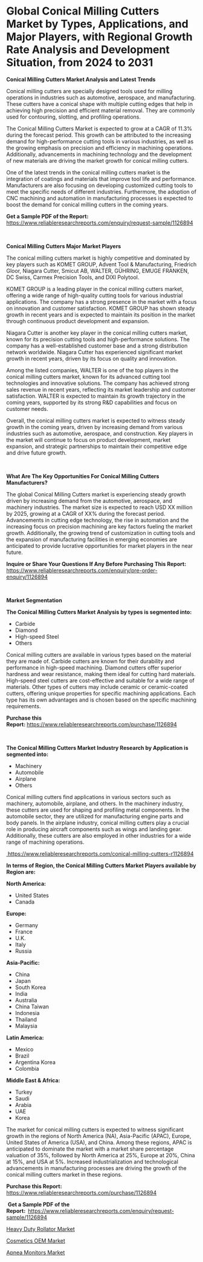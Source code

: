 <p><h1>Global Conical Milling Cutters Market by Types, Applications, and Major Players, with Regional Growth Rate Analysis and Development Situation, from 2024 to 2031</h1></p><p><strong>Conical Milling Cutters Market Analysis and Latest Trends</strong></p>
<p><p>Conical milling cutters are specially designed tools used for milling operations in industries such as automotive, aerospace, and manufacturing. These cutters have a conical shape with multiple cutting edges that help in achieving high precision and efficient material removal. They are commonly used for contouring, slotting, and profiling operations.</p><p>The Conical Milling Cutters Market is expected to grow at a CAGR of 11.3% during the forecast period. This growth can be attributed to the increasing demand for high-performance cutting tools in various industries, as well as the growing emphasis on precision and efficiency in machining operations. Additionally, advancements in machining technology and the development of new materials are driving the market growth for conical milling cutters.</p><p>One of the latest trends in the conical milling cutters market is the integration of coatings and materials that improve tool life and performance. Manufacturers are also focusing on developing customized cutting tools to meet the specific needs of different industries. Furthermore, the adoption of CNC machining and automation in manufacturing processes is expected to boost the demand for conical milling cutters in the coming years.</p></p>
<p><strong>Get a Sample PDF of the Report:&nbsp;</strong> <a href="https://www.reliableresearchreports.com/enquiry/request-sample/1126894">https://www.reliableresearchreports.com/enquiry/request-sample/1126894</a></p>
<p>&nbsp;</p>
<p><strong>Conical Milling Cutters Major Market Players</strong></p>
<p><p>The conical milling cutters market is highly competitive and dominated by key players such as KOMET GROUP, Advent Tool & Manufacturing, Friedrich Gloor, Niagara Cutter, Smicut AB, WALTER, GÜHRING, EMUGE FRANKEN, DC Swiss, Carmex Precision Tools, and DIXI Polytool.</p><p>KOMET GROUP is a leading player in the conical milling cutters market, offering a wide range of high-quality cutting tools for various industrial applications. The company has a strong presence in the market with a focus on innovation and customer satisfaction. KOMET GROUP has shown steady growth in recent years and is expected to maintain its position in the market through continuous product development and expansion.</p><p>Niagara Cutter is another key player in the conical milling cutters market, known for its precision cutting tools and high-performance solutions. The company has a well-established customer base and a strong distribution network worldwide. Niagara Cutter has experienced significant market growth in recent years, driven by its focus on quality and innovation.</p><p>Among the listed companies, WALTER is one of the top players in the conical milling cutters market, known for its advanced cutting tool technologies and innovative solutions. The company has achieved strong sales revenue in recent years, reflecting its market leadership and customer satisfaction. WALTER is expected to maintain its growth trajectory in the coming years, supported by its strong R&D capabilities and focus on customer needs.</p><p>Overall, the conical milling cutters market is expected to witness steady growth in the coming years, driven by increasing demand from various industries such as automotive, aerospace, and construction. Key players in the market will continue to focus on product development, market expansion, and strategic partnerships to maintain their competitive edge and drive future growth.</p></p>
<p>&nbsp;</p>
<p><strong>What Are The Key Opportunities For Conical Milling Cutters Manufacturers?</strong></p>
<p><p>The global Conical Milling Cutters market is experiencing steady growth driven by increasing demand from the automotive, aerospace, and machinery industries. The market size is expected to reach USD XX million by 2025, growing at a CAGR of XX% during the forecast period. Advancements in cutting edge technology, the rise in automation and the increasing focus on precision machining are key factors fueling the market growth. Additionally, the growing trend of customization in cutting tools and the expansion of manufacturing facilities in emerging economies are anticipated to provide lucrative opportunities for market players in the near future.</p></p>
<p><strong>Inquire or Share Your Questions If Any Before Purchasing This Report:</strong> <a href="https://www.reliableresearchreports.com/enquiry/pre-order-enquiry/1126894">https://www.reliableresearchreports.com/enquiry/pre-order-enquiry/1126894</a></p>
<p>&nbsp;</p>
<p><strong>Market Segmentation</strong></p>
<p><strong>The Conical Milling Cutters Market Analysis by types is segmented into:</strong></p>
<p><ul><li>Carbide</li><li>Diamond</li><li>High-speed Steel</li><li>Others</li></ul></p>
<p><p>Conical milling cutters are available in various types based on the material they are made of. Carbide cutters are known for their durability and performance in high-speed machining. Diamond cutters offer superior hardness and wear resistance, making them ideal for cutting hard materials. High-speed steel cutters are cost-effective and suitable for a wide range of materials. Other types of cutters may include ceramic or ceramic-coated cutters, offering unique properties for specific machining applications. Each type has its own advantages and is chosen based on the specific machining requirements.</p></p>
<p><strong>Purchase this Report:&nbsp;</strong><a href="https://www.reliableresearchreports.com/purchase/1126894">https://www.reliableresearchreports.com/purchase/1126894</a></p>
<p>&nbsp;</p>
<p><strong>The Conical Milling Cutters Market Industry Research by Application is segmented into:</strong></p>
<p><ul><li>Machinery</li><li>Automobile</li><li>Airplane</li><li>Others</li></ul></p>
<p><p>Conical milling cutters find applications in various sectors such as machinery, automobile, airplane, and others. In the machinery industry, these cutters are used for shaping and profiling metal components. In the automobile sector, they are utilized for manufacturing engine parts and body panels. In the airplane industry, conical milling cutters play a crucial role in producing aircraft components such as wings and landing gear. Additionally, these cutters are also employed in other industries for a wide range of machining operations.</p></p>
<p><a href="https://www.reliableresearchreports.com/conical-milling-cutters-r1126894">&nbsp;https://www.reliableresearchreports.com/conical-milling-cutters-r1126894</a></p>
<p><strong>In terms of Region, the Conical Milling Cutters Market Players available by Region are:</strong></p>
<p>
    <p> <strong> North America: </strong>
        <ul>
            <li>United States</li>
            <li>Canada</li>
        </ul>
        </p> 
    <p> <strong> Europe: </strong>
        <ul>
            <li>Germany</li>
            <li>France</li>
            <li>U.K.</li>
            <li>Italy</li>
            <li>Russia</li>
        </ul>
        </p> 
    <p> <strong> Asia-Pacific: </strong>
        <ul>
            <li>China</li>
            <li>Japan</li>
            <li>South Korea</li>
            <li>India</li>
            <li>Australia</li>
            <li>China Taiwan</li>
            <li>Indonesia</li>
            <li>Thailand</li>
            <li>Malaysia</li>
        </ul>
        </p> 
    <p> <strong> Latin America: </strong>
        <ul>
            <li>Mexico</li>
            <li>Brazil</li>
            <li>Argentina Korea</li>
            <li>Colombia</li>
        </ul>
        </p> 
    <p> <strong> Middle East & Africa: </strong>
        <ul>
            <li>Turkey</li>
            <li>Saudi</li>
            <li>Arabia</li>
            <li>UAE</li>
            <li>Korea</li>
        </ul>
    </p>
    </p>
<p><p>The market for conical milling cutters is expected to witness significant growth in the regions of North America (NA), Asia-Pacific (APAC), Europe, United States of America (USA), and China. Among these regions, APAC is anticipated to dominate the market with a market share percentage valuation of 35%, followed by North America at 25%, Europe at 20%, China at 15%, and USA at 5%. Increased industrialization and technological advancements in manufacturing processes are driving the growth of the conical milling cutters market in these regions.</p></p>
<p><strong>Purchase this Report: </strong><a href="https://www.reliableresearchreports.com/purchase/1126894">https://www.reliableresearchreports.com/purchase/1126894</a></p>
<p>&nbsp;<strong>Get a Sample PDF of the Report:&nbsp;&nbsp;</strong><a href="https://www.reliableresearchreports.com/enquiry/request-sample/1126894">https://www.reliableresearchreports.com/enquiry/request-sample/1126894</a></p>
<p><strong></strong></p>
<p><p><a href="https://www.linkedin.com/pulse/analyzing-heavy-duty-rollator-market-global-industry-rmtpe?trackingId=Vcs5FQWzTjtzRnpjJsKGPQ%3D%3D">Heavy Duty Rollator Market</a></p><p><a href="https://www.linkedin.com/pulse/analyzing-cosmetics-oem-market-global-industry-perspective-59iqe?trackingId=Bee0bEO1jOktI5g0WiLfBQ%3D%3D">Cosmetics OEM Market</a></p><p><a href="https://www.linkedin.com/pulse/apnea-monitors-market-size-cagr-trends-2024-2030-edgewise-research-6bdde?trackingId=6qv8O0Z7YZaS0Lj4QXEKfw%3D%3D">Apnea Monitors Market</a></p></p>